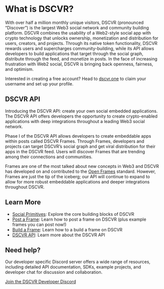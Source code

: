 # What is DSCVR?

With over half a million monthly unique visitors, DSCVR (pronounced “Discover”) is the largest Web3 social network and community building platform. DSCVR combines the usability of a Web2-style social app with crypto technology that unlocks ownership, monetization and distribution for users, creators, and projects. Through its native token functionality, DSCVR rewards users and supercharges community-building, while its API allows developers to build applications that target through the social graph, distribute through the feed, and monetize in posts. In the face of increasing frustration with Web2 social, DSCVR is bringing back openness, fairness, and optimism.

Interested in creating a free account? Head to [dscvr.one](https://www.dscvr.one) to claim your username and set up your profile.

## DSCVR API

Introducing the DSCVR API: create your own social embedded applications. The DSCVR API offers developers the opportunity to create crypto-enabled applications with deep integrations throughout a leading Web3 social network.

Phase I of the DSCVR API allows developers to create embeddable apps within posts called DSCVR Frames. Through Frames, developers and projects can target DSCVR’s social graph and get viral distribution for their apps in the DSCVR feed. Users will discover Frames that are trending among their connections and communities.

Frames are one of the most talked about new concepts in Web3 and DSCVR has developed on and contributed to the [Open Frames](https://github.com/open-frames/standard/blob/v0.0.1/README.md) standard. However, Frames are just the tip of the iceberg; our API will continue to expand to allow for more robust embeddable applications and deeper integrations throughout DSCVR.

## Learn More

- [Social Primitives](/introduction/social-primitives): Explore the core building blocks of DSCVR
- [Post a Frame](./introduction/post-a-frame.md):  Learn how to post a frame on DSCVR (plus example frames you can post now!)
- [Build a Frame](./build/frames/build-a-frame.md): Learn how to a build a frame on DSCVR
- [DSCVR API](./build/dscvr-api/index.md): Learn more about the DSCVR API

## Need help?
Our developer specific Discord server offers a wide range of resources, including detailed API documentation, SDKs, example projects, and developer chat for discussion and collaboration. 

[Join the DSCVR Developer Discord](https://discord.gg/DX4CaFph3s)
